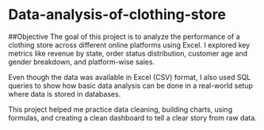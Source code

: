 # Data-analysis-of-clothing-store

##Objective
The goal of this project is to analyze the performance of a clothing store across different online platforms using Excel. I explored key metrics like revenue by state, order status distribution, customer age and gender breakdown, and platform-wise sales.

Even though the data was available in Excel (CSV) format, I also used SQL queries to show how basic data analysis can be done in a real-world setup where data is stored in databases.

This project helped me practice data cleaning, building charts, using formulas, and creating a clean dashboard to tell a clear story from raw data.

